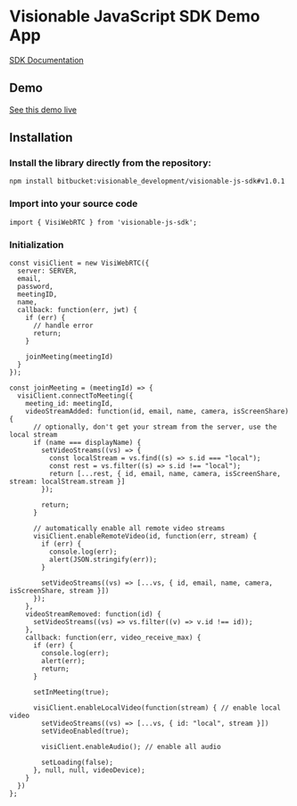 # Visionable JavaScript SDK Demo App

[SDK Documentation](https://visionable.readme.io/v3.0-dev/docs/javascript-getting-started)

## Demo
[See this demo live](https://visionable-public.github.io/javascript-sdk-demo/dist/)

## Installation

### Install the library directly from the repository:
```
npm install bitbucket:visionable_development/visionable-js-sdk#v1.0.1
```

### Import into your source code
```
import { VisiWebRTC } from 'visionable-js-sdk';
```

### Initialization

```
const visiClient = new VisiWebRTC({
  server: SERVER,
  email,
  password,
  meetingID,
  name,
  callback: function(err, jwt) {
    if (err) {
      // handle error
      return;
    }

    joinMeeting(meetingId)
  }
});
```

```
const joinMeeting = (meetingId) => {
  visiClient.connectToMeeting({
    meeting_id: meetingId,
    videoStreamAdded: function(id, email, name, camera, isScreenShare) {
      // optionally, don't get your stream from the server, use the local stream
      if (name === displayName) {
        setVideoStreams((vs) => {
          const localStream = vs.find((s) => s.id === "local");
          const rest = vs.filter((s) => s.id !== "local");
          return [...rest, { id, email, name, camera, isScreenShare, stream: localStream.stream }]
        });

        return;
      }

      // automatically enable all remote video streams
      visiClient.enableRemoteVideo(id, function(err, stream) {
        if (err) {
          console.log(err);
          alert(JSON.stringify(err));
        }

        setVideoStreams((vs) => [...vs, { id, email, name, camera, isScreenShare, stream }])
      });
    },
    videoStreamRemoved: function(id) {
      setVideoStreams((vs) => vs.filter((v) => v.id !== id));
    },
    callback: function(err, video_receive_max) {
      if (err) {
        console.log(err);
        alert(err);
        return;
      }

      setInMeeting(true);

      visiClient.enableLocalVideo(function(stream) { // enable local video
        setVideoStreams((vs) => [...vs, { id: "local", stream }])
        setVideoEnabled(true);

        visiClient.enableAudio(); // enable all audio

        setLoading(false);
      }, null, null, videoDevice);
    }
  })
};

```

